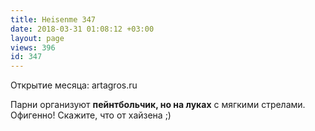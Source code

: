 ```yaml
---
title: Heisenme 347
date: 2018-03-31 01:08:12 +03:00
layout: page
views: 396
id: 347
---
```


Открытие месяца: artagros.ru

Парни организуют **пейнтбольчик, но на луках** с мягкими стрелами. Офигенно! Скажите, что от хайзена ;)



